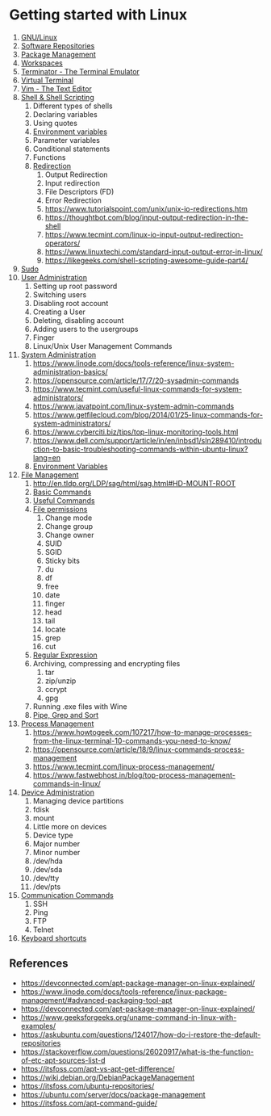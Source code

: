 # Getting started with Linux

1. [GNU/Linux](gnu_linux/README.md)
2. [Software Repositories](software_repositories/README.md)
3. [Package Management](package_management/README.md)
4. [Workspaces](workspaces/README.md)
5. [Terminator - The Terminal Emulator](terminator/README.md)
6. [Virtual Terminal](virtual_terminal/README.md)
7. [Vim - The Text Editor](vim_text_editor/README.md)
8. [Shell & Shell Scripting](https://www.geeksforgeeks.org/introduction-linux-shell-shell-scripting/)
   1. Different types of shells
   2. Declaring variables
   3. Using quotes
   4. [Environment variables](https://www.guru99.com/linux-environment-variables.html)
   5. Parameter variables
   6. Conditional statements
   7. Functions
   8. [Redirection](https://www.guru99.com/linux-redirection.html)
      1. Output Redirection
      2. Input redirection
      3. File Descriptors (FD)
      4. Error Redirection
      5. https://www.tutorialspoint.com/unix/unix-io-redirections.htm
      6. https://thoughtbot.com/blog/input-output-redirection-in-the-shell
      7. https://www.tecmint.com/linux-io-input-output-redirection-operators/
      8. https://www.linuxtechi.com/standard-input-output-error-in-linux/
      9. https://likegeeks.com/shell-scripting-awesome-guide-part4/
9. [Sudo](https://www.poftut.com/linux-sudo-command-tutorial-with-examples-to-get-root-privileges/)
10. [User Administration](https://www.guru99.com/linux-admin.html)
    1.  Setting up root password
    2.  Switching users
    3.  Disabling root account
    4.  Creating a User
    5.  Deleting, disabling account
    6.  Adding users to the usergroups
    7.  Finger
    8.  Linux/Unix User Management Commands
11. [System Administration]()
    1.  https://www.linode.com/docs/tools-reference/linux-system-administration-basics/
    2.  https://opensource.com/article/17/7/20-sysadmin-commands
    3.  https://www.tecmint.com/useful-linux-commands-for-system-administrators/
    4.  https://www.javatpoint.com/linux-system-admin-commands
    5.  https://www.getfilecloud.com/blog/2014/01/25-linux-commands-for-system-administrators/
    6.  https://www.cyberciti.biz/tips/top-linux-monitoring-tools.html
    7.  https://www.dell.com/support/article/in/en/inbsd1/sln289410/introduction-to-basic-troubleshooting-commands-within-ubuntu-linux?lang=en
    8.  [Environment Variables](https://www.guru99.com/linux-environment-variables.html)
12. [File Management](https://www.guru99.com/must-know-linux-commands.html#16)
    1.  http://en.tldp.org/LDP/sag/html/sag.html#HD-MOUNT-ROOT 
    2.  [Basic Commands](https://www.guru99.com/terminal-file-manager.html)
    3.  [Useful Commands](http://pwnwiki.io/#!presence/linux/find_files.md)
    4.  [File permissions](https://www.guru99.com/file-permissions.html)
        1.  Change mode
        2.  Change group
        3.  Change owner
        4.  SUID
        5.  SGID
        6.  Sticky bits
        7.  du
        8.  df
        9.  free
        10. date
        11. finger
        12. head
        13. tail
        14. locate
        15. grep
        16. cut
    5.  [Regular Expression](https://www.guru99.com/linux-regular-expressions.html)
    6.  Archiving, compressing and encrypting files
        1.  tar
        2.  zip/unzip
        3.  ccrypt
        4.  gpg
    7.  Running .exe files with Wine
    8.  [Pipe, Grep and Sort](https://www.guru99.com/linux-pipe-grep.html#2) 
13. [Process Management](https://www.guru99.com/managing-processes-in-linux.html)
    1.  https://www.howtogeek.com/107217/how-to-manage-processes-from-the-linux-terminal-10-commands-you-need-to-know/
    2.  https://opensource.com/article/18/9/linux-commands-process-management
    3.  https://www.tecmint.com/linux-process-management/
    4.  https://www.fastwebhost.in/blog/top-process-management-commands-in-linux/
14. [Device Administration](https://www.digitalocean.com/community/tutorials/how-to-perform-basic-administration-tasks-for-storage-devices-in-linux)
    1.  Managing device partitions
       1. fdisk
       2.  mount
    2.  Little more on devices
       3.  Device type
       4.  Major number
       5.  Minor number
       6.  /dev/hda
       7.  /dev/sda
       8.  /dev/tty
       9.  /dev/pts
15. [Communication Commands](https://www.guru99.com/communication-in-linux.html)
    1.  SSH
    2.  Ping
    3.  FTP
    4.  Telnet
16. [Keyboard shortcuts](https://www.techrepublic.com/blog/10-things/10-keyboard-shortcuts-to-improve-your-linux-experience/)





## References

* https://devconnected.com/apt-package-manager-on-linux-explained/
* https://www.linode.com/docs/tools-reference/linux-package-management/#advanced-packaging-tool-apt
* https://devconnected.com/apt-package-manager-on-linux-explained/
* https://www.geeksforgeeks.org/uname-command-in-linux-with-examples/
* https://askubuntu.com/questions/124017/how-do-i-restore-the-default-repositories
* https://stackoverflow.com/questions/26020917/what-is-the-function-of-etc-apt-sources-list-d
* https://itsfoss.com/apt-vs-apt-get-difference/
* https://wiki.debian.org/DebianPackageManagement
* https://itsfoss.com/ubuntu-repositories/
* https://ubuntu.com/server/docs/package-management
* https://itsfoss.com/apt-command-guide/
